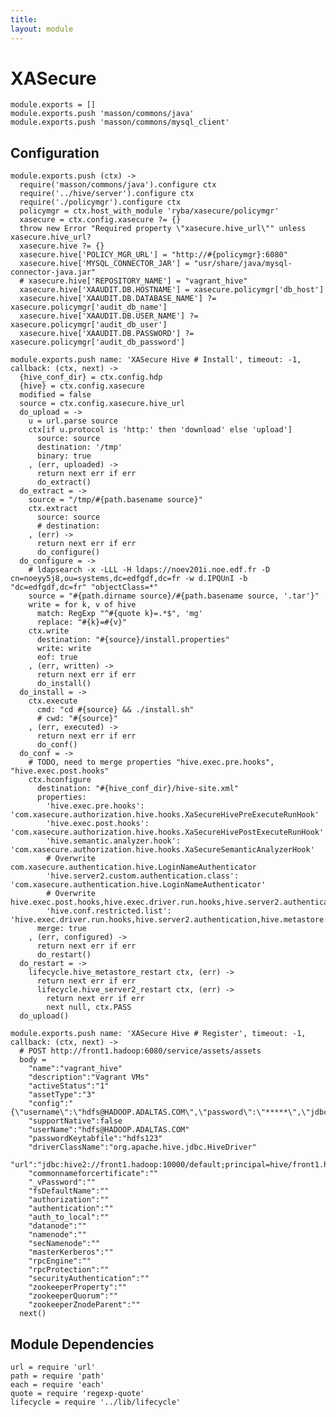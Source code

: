 ```yaml
---
title: 
layout: module
---
```


# XASecure

    module.exports = []
    module.exports.push 'masson/commons/java'
    module.exports.push 'masson/commons/mysql_client'

## Configuration

    module.exports.push (ctx) ->
      require('masson/commons/java').configure ctx
      require('../hive/server').configure ctx
      require('./policymgr').configure ctx
      policymgr = ctx.host_with_module 'ryba/xasecure/policymgr'
      xasecure = ctx.config.xasecure ?= {}
      throw new Error "Required property \"xasecure.hive_url\"" unless xasecure.hive_url?
      xasecure.hive ?= {}
      xasecure.hive['POLICY_MGR_URL'] = "http://#{policymgr}:6080"
      xasecure.hive['MYSQL_CONNECTOR_JAR'] = "usr/share/java/mysql-connector-java.jar"
      # xasecure.hive['REPOSITORY_NAME'] = "vagrant_hive"
      xasecure.hive['XAAUDIT.DB.HOSTNAME'] = xasecure.policymgr['db_host']
      xasecure.hive['XAAUDIT.DB.DATABASE_NAME'] ?= xasecure.policymgr['audit_db_name']
      xasecure.hive['XAAUDIT.DB.USER_NAME'] ?= xasecure.policymgr['audit_db_user']
      xasecure.hive['XAAUDIT.DB.PASSWORD'] ?= xasecure.policymgr['audit_db_password']

    module.exports.push name: 'XASecure Hive # Install', timeout: -1, callback: (ctx, next) ->
      {hive_conf_dir} = ctx.config.hdp
      {hive} = ctx.config.xasecure
      modified = false
      source = ctx.config.xasecure.hive_url
      do_upload = ->
        u = url.parse source
        ctx[if u.protocol is 'http:' then 'download' else 'upload']
          source: source
          destination: '/tmp'
          binary: true
        , (err, uploaded) ->
          return next err if err
          do_extract()
      do_extract = ->
        source = "/tmp/#{path.basename source}"
        ctx.extract
          source: source
          # destination: 
        , (err) ->
          return next err if err
          do_configure()
      do_configure = ->
        # ldapsearch -x -LLL -H ldaps://noev201i.noe.edf.fr -D cn=noeyy5j8,ou=systems,dc=edfgdf,dc=fr -w d.IPQUnI -b "dc=edfgdf,dc=fr" "objectClass=*" 
        source = "#{path.dirname source}/#{path.basename source, '.tar'}"
        write = for k, v of hive
          match: RegExp "^#{quote k}=.*$", 'mg'
          replace: "#{k}=#{v}"
        ctx.write
          destination: "#{source}/install.properties"
          write: write
          eof: true
        , (err, written) ->
          return next err if err
          do_install()
      do_install = ->
        ctx.execute
          cmd: "cd #{source} && ./install.sh"
          # cwd: "#{source}"
        , (err, executed) ->
          return next err if err
          do_conf()
      do_conf = ->
        # TODO, need to merge properties "hive.exec.pre.hooks", "hive.exec.post.hooks"
        ctx.hconfigure
          destination: "#{hive_conf_dir}/hive-site.xml"
          properties: 
            'hive.exec.pre.hooks': 'com.xasecure.authorization.hive.hooks.XaSecureHivePreExecuteRunHook'
            'hive.exec.post.hooks': 'com.xasecure.authorization.hive.hooks.XaSecureHivePostExecuteRunHook'
            'hive.semantic.analyzer.hook': 'com.xasecure.authorization.hive.hooks.XaSecureSemanticAnalyzerHook'
            # Overwrite com.xasecure.authentication.hive.LoginNameAuthenticator
            'hive.server2.custom.authentication.class': 'com.xasecure.authentication.hive.LoginNameAuthenticator'
            # Overwrite hive.exec.post.hooks,hive.exec.driver.run.hooks,hive.server2.authentication,hive.metastore.pre.event.listeners,hive.security.authorization.enabled,hive.security.authorization.manager,hive.semantic.analyzer.hook
            'hive.conf.restricted.list': 'hive.exec.driver.run.hooks,hive.server2.authentication,hive.metastore.pre.event.listeners,hive.security.authorization.enabled,hive.security.authorization.manager,hive.semantic.analyzer.hook,hive.exec.post.hooks'
          merge: true
        , (err, configured) ->
          return next err if err
          do_restart()
      do_restart = ->
        lifecycle.hive_metastore_restart ctx, (err) ->
          return next err if err
          lifecycle.hive_server2_restart ctx, (err) ->
            return next err if err
            next null, ctx.PASS
      do_upload()

    module.exports.push name: 'XASecure Hive # Register', timeout: -1, callback: (ctx, next) ->
      # POST http://front1.hadoop:6080/service/assets/assets
      body = 
        "name":"vagrant_hive"
        "description":"Vagrant VMs"
        "activeStatus":"1"
        "assetType":"3"
        "config":"{\"username\":\"hdfs@HADOOP.ADALTAS.COM\",\"password\":\"*****\",\"jdbc.driverClassName\":\"org.apache.hive.jdbc.HiveDriver\",\"jdbc.url\":\"jdbc:hive2://front1.hadoop:10000/default;principal=hive/front1.hadoop@HADOOP.ADALTAS.COM\",\"commonNameForCertificate\":\"\"}"
        "supportNative":false
        "userName":"hdfs@HADOOP.ADALTAS.COM"
        "passwordKeytabfile":"hdfs123"
        "driverClassName":"org.apache.hive.jdbc.HiveDriver"
        "url":"jdbc:hive2://front1.hadoop:10000/default;principal=hive/front1.hadoop@HADOOP.ADALTAS.COM"
        "commonnameforcertificate":""
        "_vPassword":""
        "fsDefaultName":""
        "authorization":""
        "authentication":""
        "auth_to_local":""
        "datanode":""
        "namenode":""
        "secNamenode":""
        "masterKerberos":""
        "rpcEngine":""
        "rpcProtection":""
        "securityAuthentication":""
        "zookeeperProperty":""
        "zookeeperQuorum":""
        "zookeeperZnodeParent":""
      next()

## Module Dependencies

    url = require 'url'
    path = require 'path'
    each = require 'each'
    quote = require 'regexp-quote'
    lifecycle = require '../lib/lifecycle'


